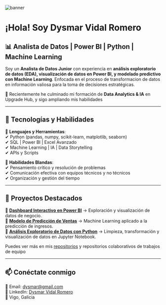 ![banner](https://drive.google.com/file/d/1AZ0lPIv-L1bz83XeeGyzSS2sSE8bR6qr/view?usp=drive_link)


# ¡Hola! Soy Dysmar Vidal Romero

## 📊 Analista de Datos | Power BI | Python | Machine Learning

Soy un **Analista de Datos Junior** con experiencia en **análisis exploratorio de datos (EDA), visualización de datos en Power BI, y modelado predictivo con Machine Learning**. Enfocada en el proceso de transformacion de datos en información valiosa para la toma de decisiones estratégicas.

📍 Recientemente he culminado mi formación de **Data Analytics & IA** en Upgrade Hub, y sigo ampliando mis habilidades 

---

## 🚀 Tecnologías y Habilidades  

🔹 **Lenguajes y Herramientas**:  
✔ Python (pandas, numpy, scikit-learn, matplotlib, seaborn)  
✔ SQL | Power BI | Excel Avanzado  
✔ Machine Learning | IA | Data Storytelling  
✔ APIs y Scripts  

🔹 **Habilidades Blandas**:  
✔ Pensamiento crítico y resolución de problemas  
✔ Comunicación efectiva con equipos técnicos y no técnicos  
✔ Organización y gestión del tiempo  

---

## 📂 Proyectos Destacados  
  
🌟 [**Dashboard Interactivo en Power BI**](#) → Exploración y visualización de datos de negocio.  
🌟 [**Modelo de Predicción de Ventas**](#) → Machine Learning aplicado a la predicción de ingresos.  
🌟 [**Análisis Exploratorio de Datos con Python**](#) → Limpieza, transformación y visualización de datos en Jupyter Notebook.  

Puedes ver más en mis [repositorios](https://github.com/Dysmar) y repositorios colaborativos de trabajos de equipo

---

## 📫 Conéctate conmigo  

📧 Email: dysmar@gmail.com  
🔗 LinkedIn: [Dysmar Vidal Romero](https://www.linkedin.com/in/dysmar-vidal-romero/)  
📍 Vigo, Galicia  



